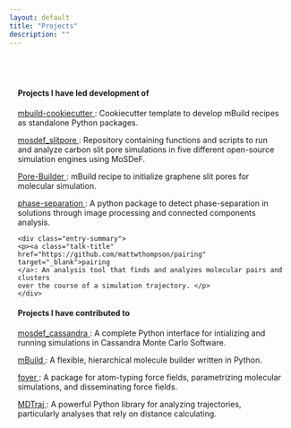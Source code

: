 ```yaml
---
layout: default
title: "Projects"
description: ""
---
```


<div
style="max-width:1000px;margin-left:auto;margin-right:auto;padding-top:40px;padding-bottom:20px;padding-left:15px;padding-right:15px">

   <!-- Vanderbilt -->
   <div
   style="font-weight:bolder;">
   <h4>Projects I have led development of</h4>
   </div>

   <!-- AIChE Annual Conference, Pittsburgh 2018 -->
   <div class="entry-summary">
    <p><a class="talk-title"
    href="https://github.com/rmatsum836/mbuild-cookiecutter"
    target="_blank">mbuild-cookiecutter
    </a>: Cookiecutter template to develop mBuild recipes as standalone Python
    packages.</p>
    </div>

   <div class="entry-summary">
    <p><a class="talk-title"
    href="https://github.com/mosdef-hub/mosdef_slitpore"
    target="_blank">mosdef_slitpore
    </a>: Repository containing functions and scripts to run and analyze carbon
    slit pore simulations in five different open-source simulation engines using
    MoSDeF.</p>
    </div>

   <div class="entry-summary">
    <p><a class="talk-title"
    href="https://github.com/rmatsum836/Pore-Builder"
    target="_blank">Pore-Builder
    </a>: mBuild recipe to initialize graphene slit pores for molecular
    simulation. </p>
    </div>

   <div class="entry-summary">
    <p><a class="talk-title"
    href="https://github.com/rmatsum836/phase-separation"
    target="_blank">phase-separation
    </a>: A python package to detect
    phase-separation in solutions through image processing and
    connected components analysis. </p>
    </div>

    <div class="entry-summary">
    <p><a class="talk-title"
    href="https://github.com/mattwthompson/pairing"
    target="_blank">pairing
    </a>: An analysis tool that finds and analyzes molecular pairs and clusters
    over the course of a simulation trajectory. </p>
    </div>

   <div
   style="font-weight:bolder;">
   <h4>Projects I have contributed to</h4>
   </div>

   <div class="entry-summary">
    <p><a class="talk-title"
    href="https://github.com/MaginnGroup/mosdef_cassandra"
    target="_blank">mosdef_cassandra
    </a>: A complete Python interface for intializing and running simulations in
    Cassandra Monte Carlo Software. </p>
    </div>

   <div class="entry-summary">
    <p><a class="talk-title"
    href="https://github.com/mosdef-hub/mbuild"
    target="_blank">mBuild
    </a>: A flexible, hierarchical molecule builder written in Python. </p>
    </div>

   <div class="entry-summary">
    <p><a class="talk-title"
    href="https://github.com/mosdef-hub/mbuild"
    target="_blank">foyer
    </a>: A package for atom-typing force fields, parametrizing molecular
    simulations, and disseminating force fields. </p>
    </div>

   <div class="entry-summary">
    <p><a class="talk-title"
    href="https://github.com/mdtraj/mdtraj"
    target="_blank">MDTraj
    </a>: A powerful Python library for analyzing trajectories, particularly
    analyses that rely on distance calculating. </p>
    </div>


</div>
